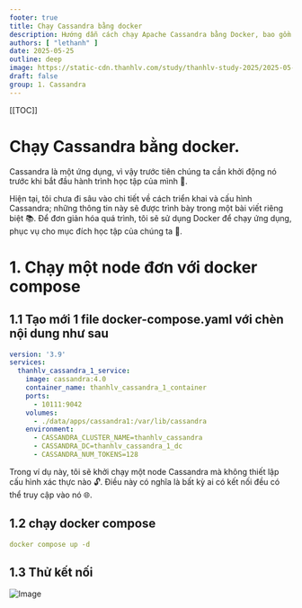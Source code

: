 ```yaml
---
footer: true
title: Chạy Cassandra bằng docker
description: Hướng dẫn cách chạy Apache Cassandra bằng Docker, bao gồm các bước cài đặt, cấu hình và khởi động Cassandra trong môi trường Docker.
authors: [ "lethanh" ]
date: 2025-05-25
outline: deep
image: https://static-cdn.thanhlv.com/study/thanhlv-study-2025/2025-05-25-chay-cassandra-bang-docker/image-2025-2-21_14-59-17.png
draft: false
group: 1. Cassandra
---
```


[[TOC]]

# Chạy Cassandra bằng docker.

Cassandra là một ứng dụng, vì vậy trước tiên chúng ta cần khởi động nó trước khi bắt đầu hành trình học tập của mình 🚀.

Hiện tại, tôi chưa đi sâu vào chi tiết về cách triển khai và cấu hình Cassandra; những thông tin này sẽ được trình bày trong một bài viết riêng biệt 📚. Để đơn giản hóa quá trình, tôi sẽ sử dụng Docker để chạy ứng dụng, phục vụ cho mục đích học tập của chúng ta 🐳.

# 1. Chạy một node đơn với docker compose
## 1.1 Tạo mới 1 file docker-compose.yaml với chèn nội dung như sau
```yaml
version: '3.9'
services:
  thanhlv_cassandra_1_service:
    image: cassandra:4.0
    container_name: thanhlv_cassandra_1_container
    ports:
      - 10111:9042
    volumes:
      - ./data/apps/cassandra1:/var/lib/cassandra
    environment:
      - CASSANDRA_CLUSTER_NAME=thanhlv_cassandra
      - CASSANDRA_DC=thanhlv_cassandra_1_dc
      - CASSANDRA_NUM_TOKENS=128
```
Trong ví dụ này, tôi sẽ khởi chạy một node Cassandra mà không thiết lập cấu hình xác thực nào 🔓. Điều này có nghĩa là bất kỳ ai có kết nối đều có thể truy cập vào nó 🌐.

## 1.2 chạy docker compose
```yaml
docker compose up -d
```

## 1.3 Thử kết nối

![Image](https://static-cdn.thanhlv.com/study/thanhlv-study-2025/2025-05-25-chay-cassandra-bang-docker/image-2025-2-21_14-59-17.png)
